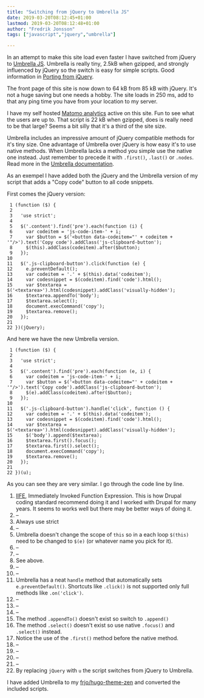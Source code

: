```yaml
---
title: "Switching from jQuery to Umbrella JS"
date: 2019-03-20T08:12:45+01:00
lastmod: 2019-03-20T08:12:48+01:00
author: "Fredrik Jonsson"
tags: ["javascript","jquery","umbrella"]

---
```


In an attempt to make this site load even faster I have switched from jQuery to [Umbrella JS](https://umbrellajs.com/). Umbrella is really tiny, 2.5kB when gzipped, and strongly influenced by jQuery so the switch is easy for simple scripts. Good information in [Porting from jQuery](https://github.com/franciscop/umbrella/blob/master/jquery.md).

The front page of this site is now down to 64 kB from 85 kB with jQuery. It's not a huge saving but one needs a hobby. The site loads in 250 ms, add to that any ping time you have from your location to my server.

I have my self hosted [Matomo analytics](https://matomo.org/) active on this site. Fun to see what the users are up to. That script is 22 kB when gzipped, does is really need to be that large? Seems a bit silly that it's a third of the site size.

Umbrella includes an impressive amount of jQuery compatible methods for it's tiny size. One advantage of Umbrella over jQuery is how easy it's to use native methods. When Umbrella lacks a method you simple use the native one instead. Just remember to precede it with `.first()`, `.last()` or `.nodes`. Read more in the [Umbrella documentation](https://umbrellajs.com/documentation).

As an exempel I have added both the jQuery and the Umbrella version of my script that adds a "Copy code" button to all code snippets.

First comes the jQuery version:

~~~~
 1 (function ($) {
 2 
 3   'use strict';
 4 
 5   $('.content').find('pre').each(function (i) {
 6     var codeitem = 'js-code-item-' + i;
 7     var $button = $('<button data-codeitem="' + codeitem + '"/>').text('Copy code').addClass('js-clipboard-button');
 8     $(this).addClass(codeitem).after($button);
 9   });
10 
11   $('.js-clipboard-button').click(function (e) {
12     e.preventDefault();
13     var codeitem = '.' + $(this).data('codeitem');
14     var codesnippet = $(codeitem).find('code').html();
15     var $textarea = $('<textarea>').html(codesnippet).addClass('visually-hidden');
16     $textarea.appendTo('body');
17     $textarea.select();
18     document.execCommand('copy');
19     $textarea.remove();
20   });
21 
22 })(jQuery);
~~~~

And here we have the new Umbrella version.

~~~~
 1 (function ($) {
 2 
 3   'use strict';
 4 
 5   $('.content').find('pre').each(function (e, i) {
 6     var codeitem = 'js-code-item-' + i;
 7     var $button = $('<button data-codeitem="' + codeitem + '"/>').text('Copy code').addClass('js-clipboard-button');
 8     $(e).addClass(codeitem).after($button);
 9   });
10 
11   $('.js-clipboard-button').handle('click', function () {
12     var codeitem = '.' + $(this).data('codeitem');
13     var codesnippet = $(codeitem).find('code').html();
14     var $textarea = $('<textarea>').html(codesnippet).addClass('visually-hidden');
15     $('body').append($textarea);
16     $textarea.first().focus();
17     $textarea.first().select();
18     document.execCommand('copy');
19     $textarea.remove();
20   });
21 
22 })(u);
~~~~

As you can see they are very similar. I go through the code line by line.

1. [IIFE](https://developer.mozilla.org/en-US/docs/Glossary/IIFE), Immediately Invoked Function Expression. This is how Drupal coding standard recommend doing it and I worked with Drupal for many years. It seems to works well but there may be better ways of doing it.
2. –
3. Always use strict
4. –
5. Umbrella doesn't change the scope of `this` so in a each loop `$(this)` need to be changed to `$(e)` (or whatever name you pick for it).
6. –
7. –
8. See above.
9. –
10. –
11. Umbrella has a neat `handle` method that automatically sets `e.preventDefault()`. Shortcuts like `.click()` is not supported only full methods like `.on('click')`.
12. –
13. –
14. –
15. The method `.appendTo()` doesn't exist so switch to `.append()`
16. The method `.select()` doesn't exist so use native `.focus()` and `.select()` instead.
17. Notice the use of the `.first()` method before the native method.
18. –
19. –
20. –
21. –
22. By replacing `jQuery` with `u` the script switches from jQuery to Umbrella.

I have added Umbrella to my [frjo/hugo-theme-zen](https://github.com/frjo/hugo-theme-zen) and converted the included scripts.
